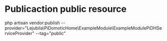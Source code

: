 # Publicaction public resource
php artisan vendor:publish --provider="Lejubila\PiDomoticHome\ExampleModule\ExampleModulePiDHServiceProvider" --tag="public"

